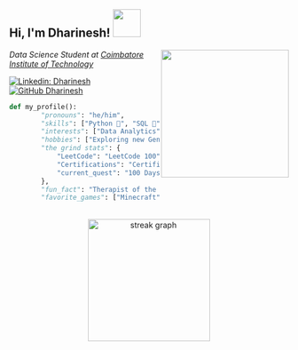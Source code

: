 <h2> Hi, I'm Dharinesh! <img src="https://media.giphy.com/media/Cmr1OMJ2FN0B2/giphy.gif?cid=790b7611rl0140fglx70yp7taohqt7n21e2ksyc3s4nlth00&ep=v1_gifs_search&rid=giphy.gif&ct=g" width="50"></h2>
<img align='right' src="https://media.giphy.com/media/ieyl9zmCjO4b4t6qoY/giphy.gif" width="230">
<p><em>Data Science Student at <a href="https://www.cit.edu.in/">Coimbatore Institute of Technology</a>
</em></p>

[![Linkedin: Dharinesh](https://img.shields.io/badge/-Dharinesh-blue?style=flat-square&logo=Linkedin&logoColor=white&link=https://www.linkedin.com/in/thaianebraga/)](https://www.linkedin.com/in/dharinesh/)
[![GitHub Dharinesh](https://img.shields.io/github/followers/Dharinesh?label=follow&style=social)](https://github.com/Dharinesh)


```python
def my_profile():
        "pronouns": "he/him",
        "skills": ["Python 🐍", "SQL 💾", "R 📊"],
        "interests": ["Data Analytics", "Machine Learning", "Databases"],
        "hobbies": ["Exploring new Generative AI and tools", "Gaming with the homies", "Cars"],
        "the grind stats": {
            "LeetCode": "LeetCode 100",
            "Certifications": "Certified in IBM Data Science Professional 🌟",
            "current_quest": "100 Days Power BI",
        },
        "fun_fact": "Therapist of the friend group",
        "favorite_games": ["Minecraft", "Valorant", "Fortnite Creative"],
```

<br>

<div align="center">
  <img src="https://streak-stats.demolab.com?user=Dharinesh&locale=en&mode=daily&theme=dark&hide_border=false&border_radius=5&order=3" height="220" alt="streak graph"  />
</div>

